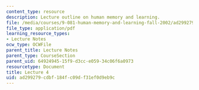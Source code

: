 ```yaml
---
content_type: resource
description: Lecture outline on human memory and learning.
file: /media/courses/9-081-human-memory-and-learning-fall-2002/ad299279cdbf184fc09df31ef0d9eb9c_lecnote4.pdf
file_type: application/pdf
learning_resource_types:
- Lecture Notes
ocw_type: OCWFile
parent_title: Lecture Notes
parent_type: CourseSection
parent_uid: 64924945-15f9-d3cc-e059-34c06f6a0973
resourcetype: Document
title: Lecture 4
uid: ad299279-cdbf-184f-c09d-f31ef0d9eb9c
---
```

